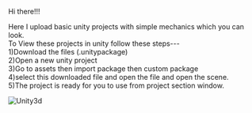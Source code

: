 Hi there!!!

Here I upload basic unity projects with simple mechanics which you can look.  
To View these projects in unity follow these steps---  
1)Download the files (.unitypackage)  
2)Open a new unity project  
3)Go to assets then import package then custom package  
4)select this downloaded file and open the file and open the scene.     
5)The project is ready for you to use from project section window.   

![Unity3d](https://github.com/Saurabh5240/GameDev-Unity/assets/129985013/e508e290-e309-4233-9f2f-e918507d6201)


